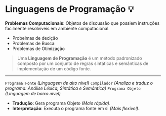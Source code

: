 
# Linguagens de Programação :bulb:

**Problemas Computacionais**: Objetos de discussão que possiem instruções facilmente resolvíveis em ambiente computacional.

- Probelmas de decição
- Problemas de Busca
- Problemas de Otimização

> Uma **Linguagem de Programação** é um método padronizado composto por um conjunto de regras sintáticas e semânticas de implementação de um código fonte.

---
`Programa Fonte` *(Linguagem de alto nível)*
`Compilador` *(Analiza e traduz o programa: Análise Léxica, Sintática e Semântica)*
`Programa Objeto` *(Linguagem de baixo nível)*


- **Tradução**: Gera programa Objeto *(Mais rápida)*.
- **Interpretação**:  Executa o programa fonte em si *(Mais flexível)*.
